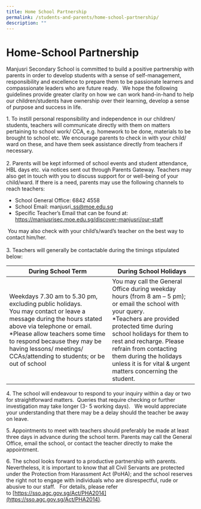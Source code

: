 ```yaml
---
title: Home School Partnership
permalink: /students-and-parents/home-school-partnership/
description: ""
---
```

# Home-School Partnership

Manjusri Secondary School is committed to build a positive partnership with parents in order to develop students with a sense of self-management, responsibility and excellence to prepare them to be passionate learners and compassionate leaders who are future ready.   We hope the following guidelines provide greater clarity on how we can work hand-in-hand to help our children/students have ownership over their learning, develop a sense of purpose and success in life.     
  
1\. To instill personal responsibility and independence in our children/ students, teachers will communicate directly with them on matters pertaining to school work/ CCA, e.g. homework to be done, materials to be brought to school etc. We encourage parents to check in with your child/ ward on these, and have them seek assistance directly from teachers if necessary.    
   
2\. Parents will be kept informed of school events and student attendance, HBL days etc. via notices sent out through Parents Gateway. Teachers may also get in touch with you to discuss support for or well-being of your child/ward. If there is a need, parents may use the following channels to reach teachers:    
- School General Office: 6842 4558  
- School Email: manjusri\_ss@moe.edu.sg  
- Specific Teacher’s Email that can be found at:  
<a href="/discover-manjusri/our-staff/executive-committee/" target="_blank">https://manjusrisec.moe.edu.sg/discover-manjusri/our-staff</a>
  
 You may also check with your child’s/ward’s teacher on the best way to contact him/her.    
   
3\. Teachers will generally be contactable during the timings stipulated below:

| During School Term                                                                                                                                                                                                                                                                             | During School Holidays                                                                                                                                                                                                                                                                                                                |
|------------------------------------------------------------------------------------------------------------------------------------------------------------------------------------------------------------------------------------------------------------------------------------------------|---------------------------------------------------------------------------------------------------------------------------------------------------------------------------------------------------------------------------------------------------------------------------------------------------------------------------------------|
| Weekdays 7.30 am to 5.30 pm, excluding public holidays.<br>You may contact or leave a message during the hours stated above via telephone or email.  \*Please allow teachers some time to respond because they may be having lessons/ meetings/ CCAs/attending to students; or be out of school | You may call the General Office during weekday hours (from 8 am – 5 pm); or email the school with your query.<br> \*Teachers are provided protected time during school holidays for them to rest and recharge. Please refrain from contacting them during the holidays unless it is for vital & urgent matters concerning the student. |

4\. The school will endeavour to respond to your inquiry within a day or two for straightforward matters.  Queries that require checking or further investigation may take longer (3- 5 working days).   We would appreciate your understanding that there may be a delay should the teacher be away on leave.    
  
5\. Appointments to meet with teachers should preferably be made at least three days in advance during the school term. Parents may call the General Office, email the school, or contact the teacher directly to make the appointment.    
  
6\. The school looks forward to a productive partnership with parents.  Nevertheless, it is important to know that all Civil Servants are protected under the Protection from Harassment Act (PoHA); and the school reserves the right not to engage with individuals who are disrespectful, rude or abusive to our staff.   For details, please refer to [https://sso.agc.gov.sg/Act/PHA2014](https://sso.agc.gov.sg/Act/PHA2014).